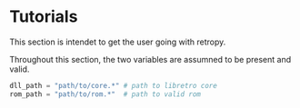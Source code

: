 # Tutorials

This section is intendet to get the user going with retropy.

Throughout this section, the two variables are assumned to be present and valid.

``` py
dll_path = "path/to/core.*" # path to libretro core
rom_path = "path/to/rom.*"  # path to valid rom
```

